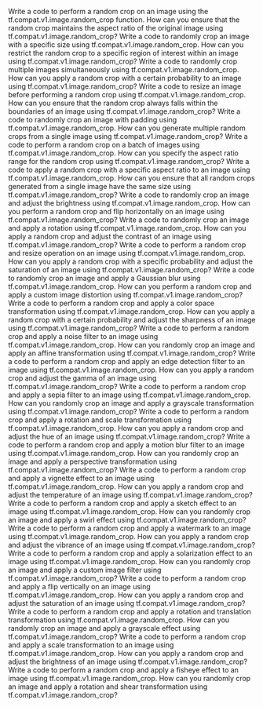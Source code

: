 Write a code to perform a random crop on an image using the tf.compat.v1.image.random_crop function.
How can you ensure that the random crop maintains the aspect ratio of the original image using tf.compat.v1.image.random_crop?
Write a code to randomly crop an image with a specific size using tf.compat.v1.image.random_crop.
How can you restrict the random crop to a specific region of interest within an image using tf.compat.v1.image.random_crop?
Write a code to randomly crop multiple images simultaneously using tf.compat.v1.image.random_crop.
How can you apply a random crop with a certain probability to an image using tf.compat.v1.image.random_crop?
Write a code to resize an image before performing a random crop using tf.compat.v1.image.random_crop.
How can you ensure that the random crop always falls within the boundaries of an image using tf.compat.v1.image.random_crop?
Write a code to randomly crop an image with padding using tf.compat.v1.image.random_crop.
How can you generate multiple random crops from a single image using tf.compat.v1.image.random_crop?
Write a code to perform a random crop on a batch of images using tf.compat.v1.image.random_crop.
How can you specify the aspect ratio range for the random crop using tf.compat.v1.image.random_crop?
Write a code to apply a random crop with a specific aspect ratio to an image using tf.compat.v1.image.random_crop.
How can you ensure that all random crops generated from a single image have the same size using tf.compat.v1.image.random_crop?
Write a code to randomly crop an image and adjust the brightness using tf.compat.v1.image.random_crop.
How can you perform a random crop and flip horizontally on an image using tf.compat.v1.image.random_crop?
Write a code to randomly crop an image and apply a rotation using tf.compat.v1.image.random_crop.
How can you apply a random crop and adjust the contrast of an image using tf.compat.v1.image.random_crop?
Write a code to perform a random crop and resize operation on an image using tf.compat.v1.image.random_crop.
How can you apply a random crop with a specific probability and adjust the saturation of an image using tf.compat.v1.image.random_crop?
Write a code to randomly crop an image and apply a Gaussian blur using tf.compat.v1.image.random_crop.
How can you perform a random crop and apply a custom image distortion using tf.compat.v1.image.random_crop?
Write a code to perform a random crop and apply a color space transformation using tf.compat.v1.image.random_crop.
How can you apply a random crop with a certain probability and adjust the sharpness of an image using tf.compat.v1.image.random_crop?
Write a code to perform a random crop and apply a noise filter to an image using tf.compat.v1.image.random_crop.
How can you randomly crop an image and apply an affine transformation using tf.compat.v1.image.random_crop?
Write a code to perform a random crop and apply an edge detection filter to an image using tf.compat.v1.image.random_crop.
How can you apply a random crop and adjust the gamma of an image using tf.compat.v1.image.random_crop?
Write a code to perform a random crop and apply a sepia filter to an image using tf.compat.v1.image.random_crop.
How can you randomly crop an image and apply a grayscale transformation using tf.compat.v1.image.random_crop?
Write a code to perform a random crop and apply a rotation and scale transformation using tf.compat.v1.image.random_crop.
How can you apply a random crop and adjust the hue of an image using tf.compat.v1.image.random_crop?
Write a code to perform a random crop and apply a motion blur filter to an image using tf.compat.v1.image.random_crop.
How can you randomly crop an image and apply a perspective transformation using tf.compat.v1.image.random_crop?
Write a code to perform a random crop and apply a vignette effect to an image using tf.compat.v1.image.random_crop.
How can you apply a random crop and adjust the temperature of an image using tf.compat.v1.image.random_crop?
Write a code to perform a random crop and apply a sketch effect to an image using tf.compat.v1.image.random_crop.
How can you randomly crop an image and apply a swirl effect using tf.compat.v1.image.random_crop?
Write a code to perform a random crop and apply a watermark to an image using tf.compat.v1.image.random_crop.
How can you apply a random crop and adjust the vibrance of an image using tf.compat.v1.image.random_crop?
Write a code to perform a random crop and apply a solarization effect to an image using tf.compat.v1.image.random_crop.
How can you randomly crop an image and apply a custom image filter using tf.compat.v1.image.random_crop?
Write a code to perform a random crop and apply a flip vertically on an image using tf.compat.v1.image.random_crop.
How can you apply a random crop and adjust the saturation of an image using tf.compat.v1.image.random_crop?
Write a code to perform a random crop and apply a rotation and translation transformation using tf.compat.v1.image.random_crop.
How can you randomly crop an image and apply a grayscale effect using tf.compat.v1.image.random_crop?
Write a code to perform a random crop and apply a scale transformation to an image using tf.compat.v1.image.random_crop.
How can you apply a random crop and adjust the brightness of an image using tf.compat.v1.image.random_crop?
Write a code to perform a random crop and apply a fisheye effect to an image using tf.compat.v1.image.random_crop.
How can you randomly crop an image and apply a rotation and shear transformation using tf.compat.v1.image.random_crop?